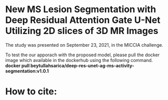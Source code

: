 # New MS Lesion Segmentation with Deep Residual Attention Gate U-Net Utilizing 2D slices of 3D MR Images

The study was presented on September 23, 2021, in the MICCIA challenge.

To test the our apporach with the proposed model, please pull the docker image which available in the dockerhub using the following command.
__docker pull beytullahsarica/deep-res-unet-ag-ms-activity-segmentation:v1.0.1__

# How to cite:
